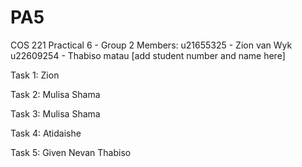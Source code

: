 # PA5
COS 221 Practical 6 - Group 2
Members: 
u21655325 - Zion van Wyk
u22609254 - Thabiso matau
[add student number and name here]

Task 1:
Zion 

Task 2:
Mulisa
Shama

Task 3:
Mulisa 
Shama

Task 4:
Atidaishe

Task 5:
Given
Nevan
Thabiso
